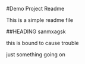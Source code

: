 #Demo Project Readme

This is a simple readme file

##HEADING sanmxagsk

this is bound to cause trouble

just something going on


